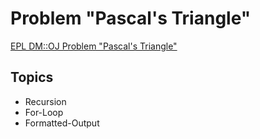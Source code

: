 # Problem "Pascal's Triangle"
[EPL DM::OJ Problem "Pascal's Triangle"](https://oj.epl.tw/problem/w09p001)

## Topics
- Recursion
- For-Loop
- Formatted-Output
